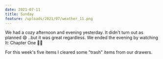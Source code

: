 ```yaml
---
date: 2021-07-11
title: Sunday
feature: /uploads/2021/07/weather_11.png
---
```


We had a cozy afternoon and evening yesterday. It didn't turn out as planned 😄 ..but it was great regardless. We ended the evening by watching It: Chapter One 🤡🙀

For this week's five items I cleared some "trash" items from our drawers.
